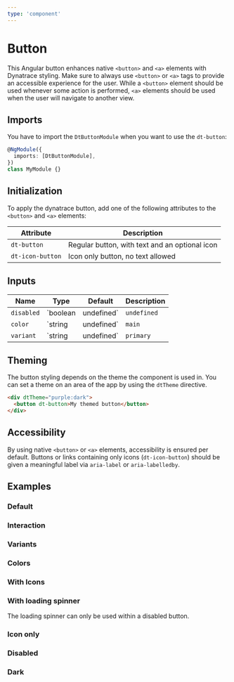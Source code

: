 ```yaml
---
type: 'component'
---
```


# Button

This Angular button enhances native `<button>` and `<a>` elements with Dynatrace
styling. Make sure to always use `<button>` or `<a>` tags to provide an
accessible experience for the user. While a `<button>` element should be used
whenever some action is performed, `<a>` elements should be used when the user
will navigate to another view.

## Imports

You have to import the `DtButtonModule` when you want to use the `dt-button`:

```typescript
@NgModule({
  imports: [DtButtonModule],
})
class MyModule {}
```

## Initialization

To apply the dynatrace button, add one of the following attributes to the
`<button>` and `<a>` elements:

| Attribute        | Description                                    |
| ---------------- | ---------------------------------------------- |
| `dt-button`      | Regular button, with text and an optional icon |
| `dt-icon-button` | Icon only button, no text allowed              |

## Inputs

| Name       | Type                  | Default     | Description                                                                                                                                                                                |
| ---------- | --------------------- | ----------- | ------------------------------------------------------------------------------------------------------------------------------------------------------------------------------------------ |
| `disabled` | `boolean | undefined` | `undefined` | Sets disable state if property is set and the value is truthy or undefined                                                                                                                 |
| `color`    | `string | undefined`  | `main`      | Sets color. Possible options: <ul><li><code>main</code> (default)</li><li><code>warning</code></li><li><code>cta</code></li></ul>                                                          |
| `variant`  | `string | undefined`  | `primary`   | Sets variant. Possible options: <ul><li><code>primary</code> (default)</li><li><code>secondary</code></li><li><code>nested</code> Only available for <code>dt-icon-button</code></li></ul> |

## Theming

The button styling depends on the theme the component is used in. You can set a
theme on an area of the app by using the `dtTheme` directive.

```html
<div dtTheme="purple:dark">
  <button dt-button>My themed button</button>
</div>
```

## Accessibility

By using native `<button>` or `<a>` elements, accessibility is ensured per
default. Buttons or links containing only icons (`dt-icon-button`) should be
given a meaningful label via `aria-label` or `aria-labelledby`.

## Examples

### Default

<docs-source-example example="ButtonDefaultExample"></docs-source-example>

### Interaction

<docs-source-example example="ButtonInteractionExample"></docs-source-example>

### Variants

<docs-source-example example="ButtonVariantExample"></docs-source-example>

### Colors

<docs-source-example example="ButtonColorExample"></docs-source-example>

### With Icons

<docs-source-example example="ButtonIconsExample"></docs-source-example>

### With loading spinner

The loading spinner can only be used within a disabled button.

<docs-source-example example="ButtonLoadingSpinnerExample"></docs-source-example>

### Icon only

<docs-source-example example="ButtonIconOnlyExample"></docs-source-example>

### Disabled

<docs-source-example example="ButtonDisabledExample"></docs-source-example>

### Dark

<docs-source-example example="ButtonDarkExample" themedark="true"></docs-source-example>
